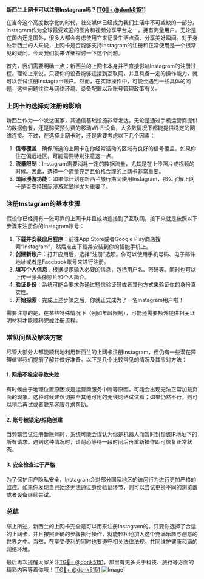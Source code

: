 **新西兰上网卡可以注册Instagram吗？[[TG💪+ @donk5151](https://t.me/s/donk5151)]**

在当今这个高度数字化的时代，社交媒体已经成为我们生活中不可或缺的一部分。Instagram作为全球最受欢迎的图片和视频分享平台之一，拥有海量用户。无论是在国内还是国外，很多人都会考虑使用它来记录生活点滴、分享美好瞬间。对于身处新西兰的人来说，上网卡是否能够支持Instagram的注册和正常使用是一个很常见的疑问。今天我们就来详细探讨一下这个问题。

首先，我们需要明确一点：新西兰的上网卡本身并不直接影响Instagram的注册过程。理论上来说，只要你的设备能够连接到互联网，并且具备一定的操作能力，就可以尝试注册Instagram账户。然而，在实际操作中，可能会遇到一些具体的问题，这些问题往往与网络环境、设备配置以及账号管理政策有关。

### 上网卡的选择对注册的影响

新西兰作为一个发达国家，其通信基础设施非常发达。无论是通过手机运营商提供的数据套餐，还是购买预付费的移动Wi-Fi设备，大多数情况下都能提供稳定的网络连接。不过，在选择上网卡时，还是需要考虑以下几个因素：

1. **信号覆盖**：确保所选的上网卡在你经常活动的区域有良好的信号覆盖。如果你住在偏远地区，可能需要特别注意这一点。
2. **流量限制**：Instagram需要消耗一定的数据流量，尤其是在上传照片或视频的时候。因此，选择一个流量充足且价格合理的上网卡非常重要。
3. **国际漫游功能**：如果你计划在新西兰旅行期间使用Instagram，那么了解上网卡是否支持国际漫游就显得尤为重要了。

### 注册Instagram的基本步骤

假设你已经拥有一张可靠的上网卡并且成功连接到了互联网，接下来就是按照以下步骤来注册你的Instagram账号：

1. **下载并安装应用程序**：前往App Store或者Google Play商店搜索“Instagram”，然后点击下载并安装到你的智能手机上。
2. **创建新账户**：打开应用后，选择“注册”选项。你可以使用手机号码、电子邮件地址或者是Facebook账号来进行注册。
3. **填写个人信息**：根据提示输入必要的信息，包括用户名、密码等。同时也可以上传一张头像照片和个人简介。
4. **验证身份**：系统可能会要求你通过短信验证码或者其他方式来验证你的身份真实性。
5. **开始探索**：完成上述步骤之后，你就正式成为了一名Instagram用户啦！

需要注意的是，在某些特殊情况下（例如年龄限制），可能还需要额外提供相关证明材料才能顺利完成注册流程。

### 常见问题及解决方案

尽管大部分人都能顺利地利用新西兰的上网卡注册Instagram，但仍有一些潜在障碍值得我们提前了解并做好准备。以下是几个比较常见的情况及其应对方法：

#### 1. 网络不稳定导致失败
有时候由于地理位置原因或是运营商服务中断等原因，可能会出现无法正常加载页面的现象。这种时候建议切换至其他可用的无线网络试试看；如果仍然不行，则可以稍后再试或者联系客服寻求帮助。

#### 2. 账号被锁定/拒绝创建
当频繁尝试注册新账号时，系统可能会误认为你是机器人而暂时封锁该IP地址下的所有请求。遇到这种情况时，请耐心等待一段时间后再重新操作即可恢复正常状态。

#### 3. 安全检查过于严格
为了保护用户隐私安全，Instagram会对部分国家地区的访问行为进行更加严格的监控。如果你发现自己始终无法通过身份验证环节，则可以尝试更换不同的浏览器或者设备继续尝试。

### 总结

综上所述，新西兰的上网卡完全是可以用来注册Instagram的。只要你选择了合适的上网卡，并且按照正确的步骤执行操作，就能轻松地加入这个充满乐趣与创意的世界之中。当然，在享受便利的同时也要遵守相关法律法规，共同维护健康和谐的网络环境。

最后再次提醒大家关注[TG💪+ @donk5151](https://t.me/s/donk5151)，那里有更多关于科技、旅行等方面的精彩内容等着你哦！[[TG💪+ @donk5151](https://t.me/s/donk5151) ![Image](https://i.postimg.cc/rwNCRYN7/Snipaste-2025-04-30-17-27-05.png)]
